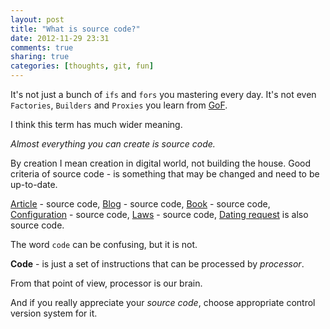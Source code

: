 ```yaml
---
layout: post
title: "What is source code?"
date: 2012-11-29 23:31
comments: true
sharing: true
categories: [thoughts, git, fun]
---
```


It's not just a bunch of `ifs` and `fors` you mastering every day.
It's not even `Factories`, `Builders` and `Proxies` you learn from [GoF](http://en.wikipedia.org/wiki/Design_Patterns).

I think this term has much wider meaning.

<!-- more -->

*Almost everything you can create is source code.*

By creation I mean creation in digital world, not building the house.
Good criteria of source code - is something that may be changed and need to be up-to-date.

[Article](https://github.com/WiredEnterprise/Lord-of-the-Files) - source code,
[Blog](https://github.com/mishadoff/mishadoff.github.com) - source code,
[Book](https://github.com/patmorin/ods) - source code,
[Configuration](https://github.com/magnars/.emacs.d) - source code,
[Laws](https://github.com/bundestag/gesetze) - source code,
[Dating request](https://github.com/norinori2222/boyfriend_require/blob/master/README-en.md) is also source code.

The word `code` can be confusing, but it is not.

**Code** - is just a set of instructions that can be processed by *processor*.

From that point of view, processor is our brain.

And if you really appreciate your *source code*, choose appropriate control version system for it.
